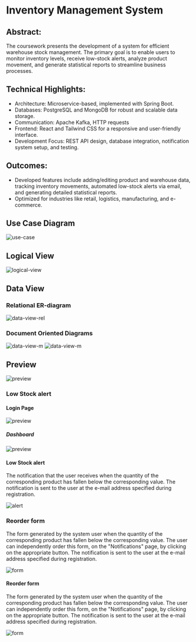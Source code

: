 # Inventory Management System

## Abstract:
The coursework presents the development of a system for efficient warehouse stock management. The primary goal is to enable users to monitor inventory levels, receive low-stock alerts, analyze product movement, and generate statistical reports to streamline business processes.

## Technical Highlights:
* Architecture: Microservice-based, implemented with Spring Boot.
* Databases: PostgreSQL and MongoDB for robust and scalable data storage.
* Communication: Apache Kafka, HTTP requests
* Frontend: React and Tailwind CSS for a responsive and user-friendly interface.
* Development Focus: REST API design, database integration, notification system setup, and testing.

## Outcomes:
* Developed features include adding/editing product and warehouse data, tracking inventory movements, automated low-stock alerts via email, and generating detailed statistical reports.
* Optimized for industries like retail, logistics, manufacturing, and e-commerce.

## Use Case Diagram
![use-case](./diagrams/form.png)

## Logical View
![logical-view](./diagrams/logical_view.png)

## Data View

### Relational ER-diagram
![data-view-rel](./diagrams/data_view-rel.png)

### Document Oriented Diagrams
![data-view-m](./diagrams/mongo_customers.png)
![data-view-m](./diagrams/mongo_email.png)

## Preview
![preview](./diagrams/preview.png)

### Low Stock alert

#### Login Page
![preview](./diagrams/preview.png)

##### Dashboard
![preview](./diagrams/dashboard.png)

[//]: # (#### Inventory Page)

[//]: # (![]&#40;./diagrams/inventory.png&#41;)

[//]: # ()
[//]: # (### Alerts Page)

[//]: # (![]&#40;./diagrams/ui-alert.png&#41;)

#### Low Stock alert

The notification that the user receives when the quantity of the corresponding product has fallen below the corresponding value. The notification is sent to the user at the e-mail address specified during registration.

![alert](./diagrams/alert.png)

### Reorder form
The form generated by the system user when the quantity of the corresponding product has fallen below the corresponding value. The user can independently order this form, on the "Notifications" page, by clicking on the appropriate button. The notification is sent to the user at the e-mail address specified during registration.

![form](./diagrams/form.png)
#### Reorder form

The form generated by the system user when the quantity of the corresponding product has fallen below the corresponding value. The user can independently order this form, on the "Notifications" page, by clicking on the appropriate button. The notification is sent to the user at the e-mail address specified during registration.

![form](./diagrams/reorder-form.png)